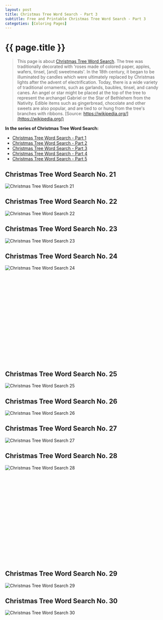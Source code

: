```yaml
---
layout: post
title: Christmas Tree Word Search - Part 3
subtitle: Free and Printable Christmas Tree Word Search - Part 3
categoties: [Coloring Pages]
---
```

{{ page.title }}
================
> This page is about [Christmas Tree Word Search](https://freecoloringpages.github.io/). The tree was traditionally decorated with 'roses made of colored paper, apples, wafers, tinsel, [and] sweetmeats'. In the 18th century, it began to be illuminated by candles which were ultimately replaced by Christmas lights after the advent of electrification. Today, there is a wide variety of traditional ornaments, such as garlands, baubles, tinsel, and candy canes. An angel or star might be placed at the top of the tree to represent the archangel Gabriel or the Star of Bethlehem from the Nativity. Edible items such as gingerbread, chocolate and other sweets are also popular, and are tied to or hung from the tree's branches with ribbons. [Source: https://wikipedia.org/](https://wikipedia.org/)

**In the series of Christmas Tree Word Search:**

* [Christmas Tree Word Search - Part 1](https://freecoloringpages.github.io/2017/11/21/Christmas-Tree-Word-Search-part-1.html)
* [Christmas Tree Word Search - Part 2](https://freecoloringpages.github.io/2017/11/21/Christmas-Tree-Word-Search-part-2.html)
* [Christmas Tree Word Search - Part 3](https://freecoloringpages.github.io/2017/11/21/Christmas-Tree-Word-Search-part-3.html)
* [Christmas Tree Word Search - Part 4](https://freecoloringpages.github.io/2017/11/21/Christmas-Tree-Word-Search-part-4.html)
* [Christmas Tree Word Search - Part 5](https://freecoloringpages.github.io/2017/11/21/Christmas-Tree-Word-Search-part-5.html)

## Christmas Tree Word Search No. 21
![Christmas Tree Word Search 21](https://freecoloringpages.github.io/img/Christmas-Tree-Word-Search%20(21).jpg "Christmas Tree Word Search 21")

## Christmas Tree Word Search No. 22
![Christmas Tree Word Search 22](https://freecoloringpages.github.io/img/Christmas-Tree-Word-Search%20(22).jpg "Christmas Tree Word Search 22")

## Christmas Tree Word Search No. 23
![Christmas Tree Word Search 23](https://freecoloringpages.github.io/img/Christmas-Tree-Word-Search%20(23).jpg "Christmas Tree Word Search 23")

## Christmas Tree Word Search No. 24
![Christmas Tree Word Search 24](https://freecoloringpages.github.io/img/Christmas-Tree-Word-Search%20(24).jpg "Christmas Tree Word Search 24")

<script async src="//pagead2.googlesyndication.com/pagead/js/adsbygoogle.js"></script><!-- Texxtonly --><ins class="adsbygoogle" style="display:inline-block;width:336px;height:280px" data-ad-client="ca-pub-6753140515841889" data-ad-slot="3207852233"></ins><script>(adsbygoogle = window.adsbygoogle || []).push({}); </script>

## Christmas Tree Word Search No. 25
![Christmas Tree Word Search 25](https://freecoloringpages.github.io/img/Christmas-Tree-Word-Search%20(25).jpg "Christmas Tree Word Search 25")

## Christmas Tree Word Search No. 26
![Christmas Tree Word Search 26](https://freecoloringpages.github.io/img/Christmas-Tree-Word-Search%20(26).jpg "Christmas Tree Word Search 26")

## Christmas Tree Word Search No. 27
![Christmas Tree Word Search 27](https://freecoloringpages.github.io/img/Christmas-Tree-Word-Search%20(27).jpg "Christmas Tree Word Search 27")

## Christmas Tree Word Search No. 28
![Christmas Tree Word Search 28](https://freecoloringpages.github.io/img/Christmas-Tree-Word-Search%20(28).jpg "Christmas Tree Word Search 28")

<script async src="//pagead2.googlesyndication.com/pagead/js/adsbygoogle.js"></script><!-- Texxtonly --><ins class="adsbygoogle" style="display:inline-block;width:336px;height:280px" data-ad-client="ca-pub-6753140515841889" data-ad-slot="3207852233"></ins><script>(adsbygoogle = window.adsbygoogle || []).push({}); </script>

## Christmas Tree Word Search No. 29
![Christmas Tree Word Search 29](https://freecoloringpages.github.io/img/Christmas-Tree-Word-Search%20(29).jpg "Christmas Tree Word Search 29")

## Christmas Tree Word Search No. 30
![Christmas Tree Word Search 30](https://freecoloringpages.github.io/img/Christmas-Tree-Word-Search%20(30).jpg "Christmas Tree Word Search 30")

